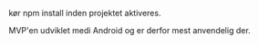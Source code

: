 kør npm install inden projektet aktiveres.

MVP'en udviklet medi Android og er derfor mest anvendelig der.

